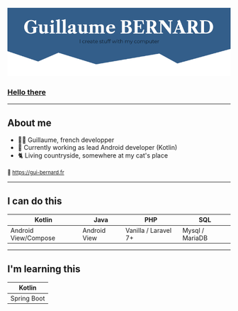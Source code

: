 [![portfolio](https://github.com/guillaumebrnrd/guillaumebrnrd/blob/main/banner.png?raw=true)](https://gui-bernard.fr/)
### [Hello there](https://www.youtube.com/watch?v=rEq1Z0bjdwc)

<hr> 

## About me
- 👨‍💻 Guillaume, french developper
- 💼 Currently working as lead Android developer (Kotlin)
- 🐈 Living countryside, somewhere at my cat's place

<small>🔗 https://gui-bernard.fr</small>

<hr>

## I can do this
|Kotlin|Java|PHP|SQL|
|-|-|-|-|
|Android View/Compose|Android View|Vanilla / Laravel 7+|Mysql / MariaDB|

<hr>

## I'm learning this
|Kotlin|
|-|
|Spring Boot|
